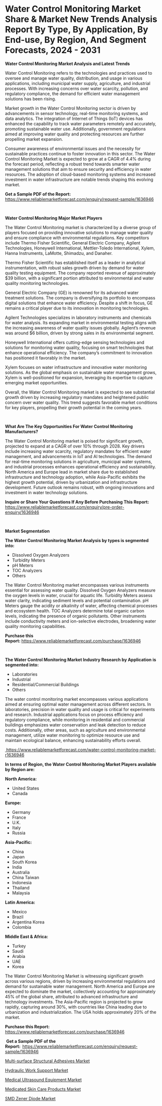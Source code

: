 <p><h1>Water Control Monitoring Market Share & Market New Trends Analysis Report By Type, By Application, By End-use, By Region, And Segment Forecasts, 2024 - 2031</h1></p><p><strong>Water Control Monitoring Market Analysis and Latest Trends</strong></p>
<p><p>Water Control Monitoring refers to the technologies and practices used to oversee and manage water quality, distribution, and usage in various applications, including municipal water supply, agriculture, and industrial processes. With increasing concerns over water scarcity, pollution, and regulatory compliance, the demand for efficient water management solutions has been rising.</p><p>Market growth in the Water Control Monitoring sector is driven by advancements in sensor technology, real-time monitoring systems, and data analytics. The integration of Internet of Things (IoT) devices has enhanced the capability to track water parameters remotely and accurately, promoting sustainable water use. Additionally, government regulations aimed at improving water quality and protecting resources are further propelling market expansion.</p><p>Consumer awareness of environmental issues and the necessity for sustainable practices continue to foster innovation in this sector. The Water Control Monitoring Market is expected to grow at a CAGR of 4.4% during the forecast period, reflecting a robust trend towards smarter water management solutions that aim to ensure security and efficiency in water resources. The adoption of cloud-based monitoring systems and increased investment in water infrastructure are notable trends shaping this evolving market.</p></p>
<p><strong>Get a Sample PDF of the Report:&nbsp;</strong> <a href="https://www.reliablemarketforecast.com/enquiry/request-sample/1636946?utm_campaign=1170&utm_medium=2&utm_source=Github&utm_content=ia&utm_term=17112024&utm_id=water-control-monitoring">https://www.reliablemarketforecast.com/enquiry/request-sample/1636946</a></p>
<p>&nbsp;</p>
<p><strong>Water Control Monitoring Major Market Players</strong></p>
<p><p>The Water Control Monitoring market is characterized by a diverse group of players focused on providing innovative solutions to manage water quality and ensure compliance with environmental regulations. Key competitors include Thermo Fisher Scientific, General Electric Company, Agilent Technologies, Honeywell International, Mettler-Toledo International, Xylem, Hanna Instruments, LaMotte, Shimadzu, and Danaher.</p><p>Thermo Fisher Scientific has established itself as a leader in analytical instrumentation, with robust sales growth driven by demand for water quality testing equipment. The company reported revenue of approximately $39 billion, with a significant portion attributed to environmental and water quality monitoring technologies.</p><p>General Electric Company (GE) is renowned for its advanced water treatment solutions. The company is diversifying its portfolio to encompass digital solutions that enhance water efficiency. Despite a shift in focus, GE remains a critical player due to its innovation in monitoring technologies.</p><p>Agilent Technologies specializes in laboratory instruments and chemicals for water analysis. Its expanding market in environmental testing aligns with the increasing awareness of water quality issues globally. Agilent’s revenue was around $6 billion, driven by strong sales in its environmental segment.</p><p>Honeywell International offers cutting-edge sensing technologies and solutions for monitoring water quality, focusing on smart technologies that enhance operational efficiency. The company’s commitment to innovation has positioned it favorably in the market.</p><p>Xylem focuses on water infrastructure and innovative water monitoring solutions. As the global emphasis on sustainable water management grows, Xylem is well-positioned for expansion, leveraging its expertise to capture emerging market opportunities.</p><p>Overall, the Water Control Monitoring market is expected to see substantial growth driven by increasing regulatory mandates and heightened public concern over water quality. This trend suggests favorable market conditions for key players, propelling their growth potential in the coming years.</p></p>
<p>&nbsp;</p>
<p><strong>What Are The Key Opportunities For Water Control Monitoring Manufacturers?</strong></p>
<p><p>The Water Control Monitoring market is poised for significant growth, projected to expand at a CAGR of over 10% through 2028. Key drivers include increasing water scarcity, regulatory mandates for efficient water management, and advancements in IoT and AI technologies. The demand for real-time monitoring solutions in agriculture, municipal water systems, and industrial processes enhances operational efficiency and sustainability. North America and Europe lead in market share due to established infrastructure and technology adoption, while Asia-Pacific exhibits the highest growth potential, driven by urbanization and infrastructure development. Future outlook remains robust, with ongoing innovations and investment in water technology solutions.</p></p>
<p><strong>Inquire or Share Your Questions If Any Before Purchasing This Report:</strong> <a href="https://www.reliablemarketforecast.com/enquiry/pre-order-enquiry/1636946?utm_campaign=1170&utm_medium=2&utm_source=Github&utm_content=ia&utm_term=17112024&utm_id=water-control-monitoring">https://www.reliablemarketforecast.com/enquiry/pre-order-enquiry/1636946</a></p>
<p>&nbsp;</p>
<p><strong>Market Segmentation</strong></p>
<p><strong>The Water Control Monitoring Market Analysis by types is segmented into:</strong></p>
<p><ul><li>Dissolved Oxygen Analyzers</li><li>Turbidity Meters</li><li>pH Meters</li><li>TOC Analyzers</li><li>Others</li></ul></p>
<p><p>The Water Control Monitoring market encompasses various instruments essential for assessing water quality. Dissolved Oxygen Analyzers measure the oxygen levels in water, crucial for aquatic life. Turbidity Meters assess water clarity, indicating sediment levels and potential contamination. pH Meters gauge the acidity or alkalinity of water, affecting chemical processes and ecosystem health. TOC Analyzers determine total organic carbon levels, indicating the presence of organic pollutants. Other instruments include conductivity meters and ion-selective electrodes, broadening water quality monitoring capabilities.</p></p>
<p><strong>Purchase this Report:&nbsp;</strong><a href="https://www.reliablemarketforecast.com/purchase/1636946?utm_campaign=1170&utm_medium=2&utm_source=Github&utm_content=ia&utm_term=17112024&utm_id=water-control-monitoring">https://www.reliablemarketforecast.com/purchase/1636946</a></p>
<p>&nbsp;</p>
<p><strong>The Water Control Monitoring Market Industry Research by Application is segmented into:</strong></p>
<p><ul><li>Laboratories</li><li>Industrial</li><li>Residential/Commercial Buildings</li><li>Others</li></ul></p>
<p><p>The water control monitoring market encompasses various applications aimed at ensuring optimal water management across different sectors. In laboratories, precision in water quality and usage is critical for experiments and research. Industrial applications focus on process efficiency and regulatory compliance, while monitoring in residential and commercial buildings emphasizes water conservation and leak detection to reduce costs. Additionally, other areas, such as agriculture and environmental management, utilize water monitoring to optimize resource use and maintain ecological balance, enhancing sustainability efforts overall.</p></p>
<p><a href="https://www.reliablemarketforecast.com/water-control-monitoring-market-r1636946?utm_campaign=1170&utm_medium=2&utm_source=Github&utm_content=ia&utm_term=17112024&utm_id=water-control-monitoring">&nbsp;https://www.reliablemarketforecast.com/water-control-monitoring-market-r1636946</a></p>
<p><strong>In terms of Region, the Water Control Monitoring Market Players available by Region are:</strong></p>
<p>
    <p> <strong> North America: </strong>
        <ul>
            <li>United States</li>
            <li>Canada</li>
        </ul>
        </p> 
    <p> <strong> Europe: </strong>
        <ul>
            <li>Germany</li>
            <li>France</li>
            <li>U.K.</li>
            <li>Italy</li>
            <li>Russia</li>
        </ul>
        </p> 
    <p> <strong> Asia-Pacific: </strong>
        <ul>
            <li>China</li>
            <li>Japan</li>
            <li>South Korea</li>
            <li>India</li>
            <li>Australia</li>
            <li>China Taiwan</li>
            <li>Indonesia</li>
            <li>Thailand</li>
            <li>Malaysia</li>
        </ul>
        </p> 
    <p> <strong> Latin America: </strong>
        <ul>
            <li>Mexico</li>
            <li>Brazil</li>
            <li>Argentina Korea</li>
            <li>Colombia</li>
        </ul>
        </p> 
    <p> <strong> Middle East & Africa: </strong>
        <ul>
            <li>Turkey</li>
            <li>Saudi</li>
            <li>Arabia</li>
            <li>UAE</li>
            <li>Korea</li>
        </ul>
    </p>
    </p>
<p><p>The Water Control Monitoring Market is witnessing significant growth across various regions, driven by increasing environmental regulations and demand for sustainable water management. North America and Europe are expected to dominate the market, collectively accounting for approximately 45% of the global share, attributed to advanced infrastructure and technology investments. The Asia-Pacific region is projected to grow rapidly, capturing around 30%, with countries like China leading due to urbanization and industrialization. The USA holds approximately 20% of the market.</p></p>
<p><strong>Purchase this Report: </strong><a href="https://www.reliablemarketforecast.com/purchase/1636946?utm_campaign=1170&utm_medium=2&utm_source=Github&utm_content=ia&utm_term=17112024&utm_id=water-control-monitoring">https://www.reliablemarketforecast.com/purchase/1636946</a></p>
<p>&nbsp;<strong>Get a Sample PDF of the Report:&nbsp;&nbsp;</strong><a href="https://www.reliablemarketforecast.com/enquiry/request-sample/1636946?utm_campaign=1170&utm_medium=2&utm_source=Github&utm_content=ia&utm_term=17112024&utm_id=water-control-monitoring">https://www.reliablemarketforecast.com/enquiry/request-sample/1636946</a></p>
<p><strong></strong></p>
<p><p><a href="https://github.com/sofayahoo2023/Market-Research-Report-List-6/blob/main/multi-surface-structural-adhesives-market.md?utm_campaign=1170&utm_medium=2&utm_source=Github&utm_content=ia&utm_term=17112024&utm_id=water-control-monitoring">Multi-surface Structural Adhesives Market</a></p><p><a href="https://www.linkedin.com/pulse/hydraulic-work-support-market-ecosystem-competitive-landscape-nl3ic?utm_campaign=1170&utm_medium=2&utm_source=Github&utm_content=ia&utm_term=17112024&utm_id=water-control-monitoring">Hydraulic Work Support Market</a></p><p><a href="https://issuu.com/reportprime-2/docs/medical-ultrasound-equipment-market_d96557cdcb098b?utm_campaign=1170&utm_medium=2&utm_source=Github&utm_content=ia&utm_term=17112024&utm_id=water-control-monitoring">Medical Ultrasound Equipment Market</a></p><p><a href="https://issuu.com/reportprime-2/docs/medicated-skin-care-products-market_2f33c870bba7f3?utm_campaign=1170&utm_medium=2&utm_source=Github&utm_content=ia&utm_term=17112024&utm_id=water-control-monitoring">Medicated Skin Care Products Market</a></p><p><a href="https://www.linkedin.com/pulse/global-smd-zener-diode-market-product-types-applications-regional-grlse?utm_campaign=1170&utm_medium=2&utm_source=Github&utm_content=ia&utm_term=17112024&utm_id=water-control-monitoring">SMD Zener Diode Market</a></p></p>